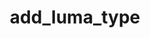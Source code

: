 ---
title: add_luma_type
category: method
signature: 'add_luma_type( $id, $options = "" )'
synopsis: Adds a luma type

returns:
  -
    type: boolean
    description: Returns true on success, false if a luma type with the given id is already added or any of the options are incomplete

arguments:
  -
    name: id
  -
    name: options

options:
  -
    name: "name"
    type: "string"
    default: "id"
    description: The name for display. Defaults to the id with the first character capitalized
  -
    name: "fn"
    type: "callback"
    description: A callback that transforms the luma values

callbacks:
  -
    name: Transformation Callback Function
    arguments:
      -
        name: luma
        type: float
        description: Linear float between -1 and 1
      -
        name: type
        type: string
        description: ID of the luma type
    returns:
      -
        type: float
        description: Should return a float between -1 and 1

see:
  -
    path: _guides/luma.md
---